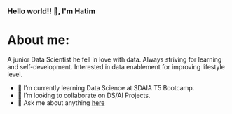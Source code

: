 ### Hello world!! 👋, I'm Hatim



# About me:
A junior Data Scientist he fell in love with data. Always striving for learning and self-development. Interested in data enablement for improving lifestyle level. 

- 🌱 I’m currently learning Data Science at SDAIA T5 Bootcamp.
- 👯 I’m looking to collaborate on DS/AI Projects.
- 💬 Ask me about anything [here](7atem.shehri@gmail.com)


<!--
[![Top Langs](https://github-readme-stats.vercel.app/api/top-langs/?username=Hashehri&layout=compact)](https://github.com/anuraghazra/github-readme-stats)

[![Anurag's GitHub stats](https://github-readme-stats.vercel.app/api?username=Hashehri)](https://github.com/anuraghazra/github-readme-stats)

-->
